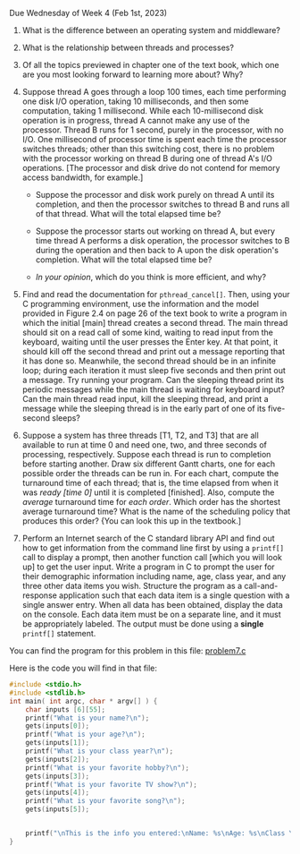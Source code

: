 Due Wednesday of Week 4 (Feb 1st, 2023)

1. What is the difference between an operating system and middleware?

2. What is the relationship between threads and processes?

3. Of all the topics previewed in chapter one of the text book, which one are you most looking forward to learning more about? Why?

4. Suppose thread A goes through a loop 100 times, each time performing one disk I/O operation, taking 10 milliseconds, and then some computation, taking 1 millisecond. While each 10-millisecond disk operation is in progress, thread A cannot make any use of the processor. Thread B runs for 1 second, purely in the processor, with no I/O. One millisecond of processor time is spent each time the processor switches threads; other than this switching cost, there is no problem with the processor working on thread B during one of thread A's I/O operations. [The processor and disk drive do not contend for memory access bandwidth, for example.]

    + Suppose the processor and disk work purely on thread A until its completion, and then the processor switches to thread B and runs all of that thread. What will the total elapsed time be?
    
    + Suppose the processor starts out working on thread A, but every time thread A performs a disk operation, the processor switches to B during the operation and then back to A upon the disk operation's completion. What will the total elapsed time be?
    
    + _In your opinion_, which do you think is more efficient, and why?

5. Find and read the documentation for `pthread_cancel[]`. Then, using your C programming environment, use the information and the model provided in Figure 2.4 on page 26 of the text book to write a program in which the initial [main] thread creates a second thread. The main thread should sit on a read call of some kind, waiting to read input from the keyboard, waiting until the user presses the Enter key. At that point, it should kill off the second thread and print out a message reporting that it has done so. Meanwhile, the second thread should be in an infinite loop; during each iteration it must sleep five seconds and then print out a message. Try running your program. Can the sleeping thread print its periodic messages while the main thread is waiting for keyboard input? Can the main thread read input, kill the sleeping thread, and print a message while the sleeping thread is in the early part of one of its five-second sleeps?

6. Suppose a system has three threads [T1, T2, and T3] that are all available to run at time 0 and need one, two, and three seconds of processing, respectively. Suppose each thread is run to completion before starting another. Draw six different Gantt charts, one for each possible order the threads can be run in. For each chart, compute the turnaround time of each thread; that is, the time elapsed from when it was _ready [time 0]_ until it is completed [finished]. Also, compute the _average_ turnaround time for _each order_. Which order has the shortest average turnaround time? What is the name of the scheduling policy that produces this order? {You can look this up in the textbook.]

7. Perform an Internet search of the C standard library API and find out how to get information from the command line first by using a `printf[]` call to display a prompt, then another function call [which you will look up] to get the user input. Write a program in C to prompt the user for their demographic information including name, age, class year, and any three other data items you wish. Structure the program as a call-and-response application such that each data item is a single question with a single answer entry. When all data has been obtained, display the data on the console. Each data item must be on a separate line, and it must be appropriately labeled. The output must be done using a **single** `printf[]` statement.

You can find the program for this problem in this file: [problem7.c](https://github.com/Sarronnn/CMSI-3510_Tadesse-Ramchandran-Peer-Abrams/blob/7cfbd4d9b34306af5b8e0b8298df4b235873720e/Homeworks/homework01/problem7.c)

Here is the code you will find in that file:

```c
#include <stdio.h>
#include <stdlib.h>
int main( int argc, char * argv[] ) {
    char inputs [6][55];
    printf("What is your name?\n");
    gets(inputs[0]); 
    printf("What is your age?\n");
    gets(inputs[1]);
    printf("What is your class year?\n");
    gets(inputs[2]);
    printf("What is your favorite hobby?\n");
    gets(inputs[3]);
    printf("What is your favorite TV show?\n");
    gets(inputs[4]);
    printf("What is your favorite song?\n");
    gets(inputs[5]);


    printf("\nThis is the info you entered:\nName: %s\nAge: %s\nClass Year: %s\nFavorite Hobby: %s\nFavorite TV Show: %s\nFavorite Song: %s\n\n", inputs[0], inputs[1], inputs[2], inputs[3], inputs[4], inputs[5]);
}
```